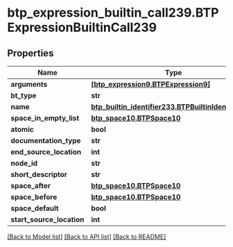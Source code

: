 # btp_expression_builtin_call239.BTPExpressionBuiltinCall239

## Properties
Name | Type | Description | Notes
------------ | ------------- | ------------- | -------------
**arguments** | [**[btp_expression9.BTPExpression9]**](BTPExpression9.md) |  | [optional] 
**bt_type** | **str** |  | [optional] 
**name** | [**btp_builtin_identifier233.BTPBuiltinIdentifier233**](BTPBuiltinIdentifier233.md) |  | [optional] 
**space_in_empty_list** | [**btp_space10.BTPSpace10**](BTPSpace10.md) |  | [optional] 
**atomic** | **bool** |  | [optional] 
**documentation_type** | **str** |  | [optional] 
**end_source_location** | **int** |  | [optional] 
**node_id** | **str** |  | [optional] 
**short_descriptor** | **str** |  | [optional] 
**space_after** | [**btp_space10.BTPSpace10**](BTPSpace10.md) |  | [optional] 
**space_before** | [**btp_space10.BTPSpace10**](BTPSpace10.md) |  | [optional] 
**space_default** | **bool** |  | [optional] 
**start_source_location** | **int** |  | [optional] 

[[Back to Model list]](../README.md#documentation-for-models) [[Back to API list]](../README.md#documentation-for-api-endpoints) [[Back to README]](../README.md)


